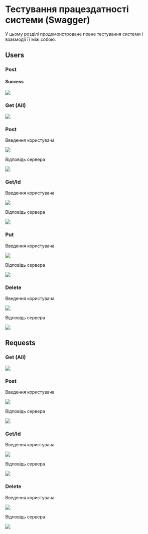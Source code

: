 # Тестування працездатності системи (Swagger)

У цьому розділі продемонстроване повне тестування системи і взаємодії її між собою.


## Users

### Post

#### Success
<p>
    <img src="./docs/test/resources/user/user_created_success">
</p>

### Get (All)
<p>
    <img src="./resources_tests/Users_get_all.png">
</p>

### Post
Введення користувача
<p>
    <img src="./resources_tests/Users_post.png">
</p>
Відповідь сервера
<p>
    <img src="./resources_tests/Users_post_response.png">
</p>

### Get/Id
Введення користувача
<p>
    <img src="./resources_tests/Users_get.png">
</p>
Відповідь сервера
<p>
    <img src="./resources_tests/Users_get_response.png">
</p>

### Put
Введення користувача
<p>
    <img src="./resources_tests/Users_put.png">
</p>
Відповідь сервера
<p>
    <img src="./resources_tests/Users_put_response.png">
</p>

### Delete
Введення користувача
<p>
    <img src="./resources_tests/Users_delete.png">
</p>
Відповідь сервера
<p>
    <img src="./resources_tests/Users_delete_response.png">
</p>

## Requests

### Get (All)
<p>
    <img src="./resources_tests/Requests_get_all.png">
</p>

### Post
Введення користувача
<p>
    <img src="./resources_tests/Requests_post.png">
</p>
Відповідь сервера
<p>
    <img src="./resources_tests/Requests_post_response.png">
</p>

### Get/Id
Введення користувача
<p>
    <img src="./resources_tests/Requests_get.png">
</p>
Відповідь сервера
<p>
    <img src="./resources_tests/Requests_get_response.png">
</p>

### Delete
Введення користувача
<p>
    <img src="./resources_tests/Requests_delete.png">
</p>
Відповідь сервера
<p>
    <img src="./resources_tests/Requests_delete_response.png">
</p>
